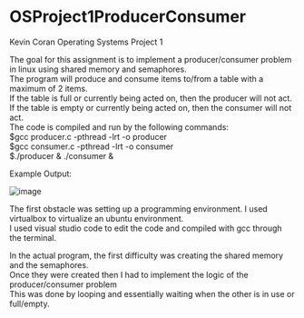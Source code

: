 # OSProject1ProducerConsumer

Kevin Coran Operating Systems Project 1

The goal for this assignment is to implement a producer/consumer problem in linux using shared memory and semaphores.\
The program will produce and consume items to/from a table with a maximum of 2 items.\
If the table is full or currently being acted on, then the producer will not act.\
If the table is empty or currently being acted on, then the consumer will not act.\
The code is compiled and run by the following commands:\
$gcc producer.c -pthread -lrt -o producer\
$gcc consumer.c -pthread -lrt -o consumer\
$./producer & ./consumer &

Example Output:

![image](https://user-images.githubusercontent.com/73201894/139344993-ac342c65-4073-4070-94c4-299a956c0d86.png)



The first obstacle was setting up a programming environment. I used virtualbox to virtualize an ubuntu environment.\
I used visual studio code to edit the code and compiled with gcc through the terminal.

In the actual program, the first difficulty was creating the shared memory and the semaphores.\
Once they were created then I had to implement the logic of the producer/consumer problem\
This was done by looping and essentially waiting when the other is in use or full/empty.

